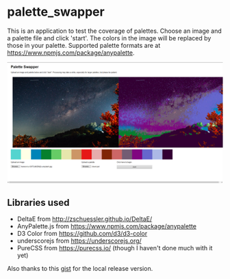 # palette_swapper
This is an application to test the coverage of palettes.  Choose an image and a palette file and click 'start'.  The colors in the image will be replaced by those in your palette.  Supported palette formats are at https://www.npmjs.com/package/anypalette.

![Screenshot](https://raw.githubusercontent.com/metaphorshear/palette_swapper/assets/screenshot.png)

## Libraries used
* DeltaE from http://zschuessler.github.io/DeltaE/
* AnyPalette.js from https://www.npmjs.com/package/anypalette
* D3 Color from https://github.com/d3/d3-color
* underscorejs from https://underscorejs.org/
* PureCSS from https://purecss.io/ (though I haven't done much with it yet)

Also thanks to this [gist](https://gist.github.com/walfie/a80c4432bcff70fb826d5d28158e9cc4) for the local release version.
